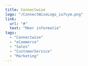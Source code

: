 ```yaml
---
title: Connectwise
logo: "/ConnectWiseLogo_iu7vym.png"
link:
  url: "#"
  text: "Meer informatie"
tags:
  - "Connectwise"
  - "eCommerce"
  - "Sales"
  - "CustomerService"
  - "Marketing"
---
```

